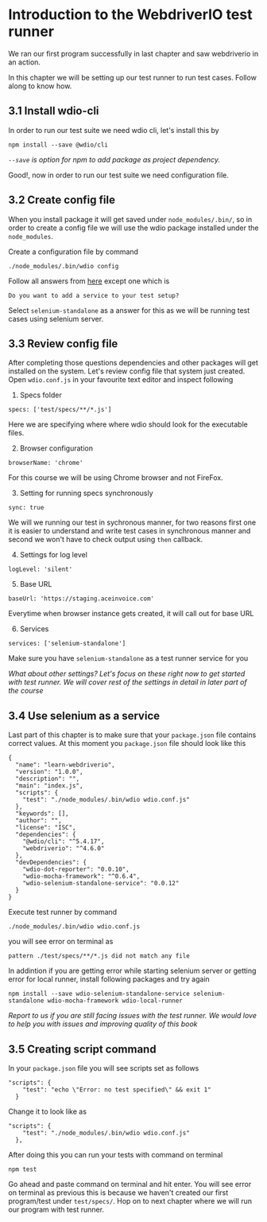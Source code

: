 # Introduction to the WebdriverIO test runner

We ran our first program successfully in last chapter and saw webdriverio in an action.

In this chapter we will be setting up our test runner to run test cases. Follow along to know how.

## 3.1 Install wdio-cli

In order to run our test suite we need wdio cli, let's install this by

```
npm install --save @wdio/cli
```
_`--save` is option for npm to add package as project dependency._

Good!, now in order to run our test suite we need configuration file.

## 3.2 Create config file

When you install package it will get saved under `node_modules/.bin/`, so in order to create a config file we
will use the wdio package installed under the `node_modules`.

Create a configuration file by command

```
./node_modules/.bin/wdio config
```

Follow all answers from [here](https://webdriver.io/docs/gettingstarted.html#generate-configuration-file) except one which is

```
Do you want to add a service to your test setup?
```

Select `selenium-standalone` as a answer for this as we will be running test cases using selenium server.

## 3.3 Review config file

After completing those questions dependencies and other packages will get installed on the system. Let's review config file that 
system just created. Open `wdio.conf.js` in your favourite text editor and inspect following

1. Specs folder

```
specs: ['test/specs/**/*.js']
```

Here we are specifying where where wdio should look for the executable files.

2. Browser configuration

```
browserName: 'chrome'
```

For this course we will be using Chrome browser and not FireFox.

3. Setting for running specs synchronously

```
sync: true
```

We will we running our test in sychronous manner, for two reasons first one it is easier to understand and write test cases in synchronous manner and second we won't have to check output using `then` callback.

4. Settings for log level

```
logLevel: 'silent'
```

5. Base URL

```
baseUrl: 'https://staging.aceinvoice.com'
```

Everytime when browser instance gets created, it will call out for base URL

6. Services

```
services: ['selenium-standalone']
```

Make sure you have `selenium-standalone` as a test runner service for you

_What about other settings? Let's focus on these right now to get started with test runner. We will cover rest of the settings in detail in later part of the course_

## 3.4 Use selenium as a service

Last part of this chapter is to make sure that your `package.json` file contains correct values. At this moment you `package.json` file should look like this

```
{
  "name": "learn-webdriverio",
  "version": "1.0.0",
  "description": "",
  "main": "index.js",
  "scripts": {
    "test": "./node_modules/.bin/wdio wdio.conf.js"
  },
  "keywords": [],
  "author": "",
  "license": "ISC",
  "dependencies": {
    "@wdio/cli": "^5.4.17",
    "webdriverio": "^4.6.0"
  },
  "devDependencies": {
    "wdio-dot-reporter": "0.0.10",
    "wdio-mocha-framework": "^0.6.4",
    "wdio-selenium-standalone-service": "0.0.12"
  }
}

```

Execute test runner by command 

```
./node_modules/.bin/wdio wdio.conf.js
```

you will see error on terminal as

```
pattern ./test/specs/**/*.js did not match any file
```

In addintion if you are getting error while starting selenium server or getting error for local runner, install following packages and try again

```
npm install --save wdio-selenium-standalone-service selenium-standalone wdio-mocha-framework wdio-local-runner
```

_Report to us if you are still facing issues with the test runner. We would love to help you with issues and improving quality of this book_

## 3.5 Creating script command

In your `package.json` file you will see scripts set as follows

```
"scripts": {
    "test": "echo \"Error: no test specified\" && exit 1"
  }
```

Change it to look like as

```
"scripts": {
    "test": "./node_modules/.bin/wdio wdio.conf.js"
  },
```

After doing this you can run your tests with command on terminal

```
npm test
```

Go ahead and paste command on terminal and hit enter. You will see error on terminal as previous this is because we haven't created our first program/test under `test/specs/`. Hop on to next chapter where we will run our program with test runner.


